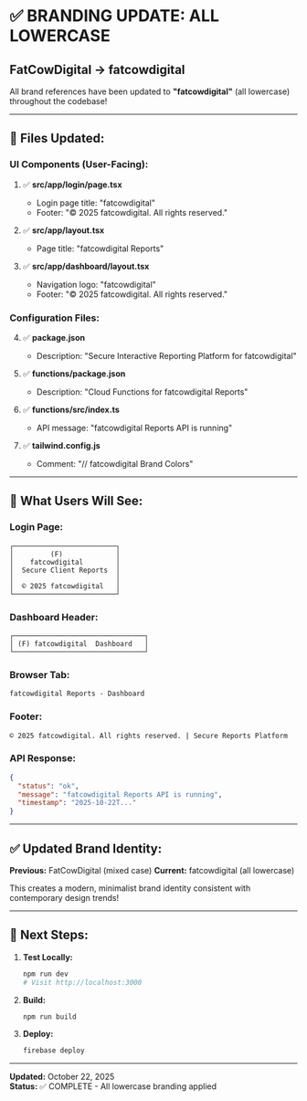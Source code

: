 # ✅ BRANDING UPDATE: ALL LOWERCASE

## FatCowDigital → fatcowdigital

All brand references have been updated to **"fatcowdigital"** (all lowercase) throughout the codebase!

---

## 📝 Files Updated:

### UI Components (User-Facing):
1. ✅ **src/app/login/page.tsx**
   - Login page title: "fatcowdigital"
   - Footer: "© 2025 fatcowdigital. All rights reserved."

2. ✅ **src/app/layout.tsx**
   - Page title: "fatcowdigital Reports"

3. ✅ **src/app/dashboard/layout.tsx**
   - Navigation logo: "fatcowdigital"
   - Footer: "© 2025 fatcowdigital. All rights reserved."

### Configuration Files:
4. ✅ **package.json**
   - Description: "Secure Interactive Reporting Platform for fatcowdigital"

5. ✅ **functions/package.json**
   - Description: "Cloud Functions for fatcowdigital Reports"

6. ✅ **functions/src/index.ts**
   - API message: "fatcowdigital Reports API is running"

7. ✅ **tailwind.config.js**
   - Comment: "// fatcowdigital Brand Colors"

---

## 🎨 What Users Will See:

### Login Page:
```
┌─────────────────────────┐
│         (F)             │
│    fatcowdigital        │
│  Secure Client Reports  │
│                         │
│  © 2025 fatcowdigital   │
└─────────────────────────┘
```

### Dashboard Header:
```
┌────────────────────────────────┐
│ (F) fatcowdigital  Dashboard   │
└────────────────────────────────┘
```

### Browser Tab:
```
fatcowdigital Reports - Dashboard
```

### Footer:
```
© 2025 fatcowdigital. All rights reserved. | Secure Reports Platform
```

### API Response:
```json
{
  "status": "ok",
  "message": "fatcowdigital Reports API is running",
  "timestamp": "2025-10-22T..."
}
```

---

## ✅ Updated Brand Identity:

**Previous:** FatCowDigital (mixed case)
**Current:** fatcowdigital (all lowercase)

This creates a modern, minimalist brand identity consistent with contemporary design trends!

---

## 🚀 Next Steps:

1. **Test Locally:**
   ```powershell
   npm run dev
   # Visit http://localhost:3000
   ```

2. **Build:**
   ```powershell
   npm run build
   ```

3. **Deploy:**
   ```powershell
   firebase deploy
   ```

---

**Updated:** October 22, 2025  
**Status:** ✅ COMPLETE - All lowercase branding applied

